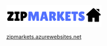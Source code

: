 ![Zip Markets Logo](/ZipMarkets/client/src/images/ZipMarketsSmall.png)

[zipmarkets.azurewebsites.net](https://zipmarkets.azurewebsites.net/)
